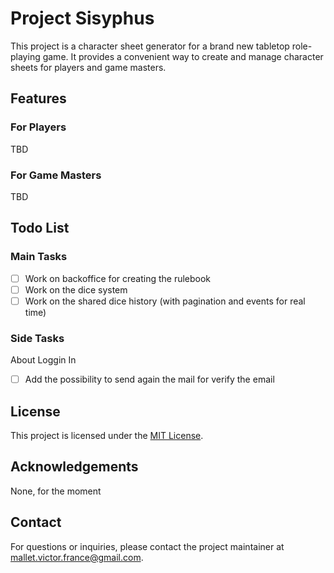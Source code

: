 # Project Sisyphus

This project is a character sheet generator for a brand new tabletop role-playing game. It provides a convenient way to create and manage character sheets for players and game masters.

## Features

### For Players

TBD

### For Game Masters

TBD

## Todo List

### Main Tasks

- [ ] Work on backoffice for creating the rulebook
- [ ] Work on the dice system
- [ ] Work on the shared dice history (with pagination and events for real time)

### Side Tasks

About Loggin In
- [ ] Add the possibility to send again the mail for verify the email

## License

This project is licensed under the [MIT License](LICENSE).

## Acknowledgements

None, for the moment

## Contact

For questions or inquiries, please contact the project maintainer at [mallet.victor.france@gmail.com](mailto:mallet.victor.france@gmail.com).